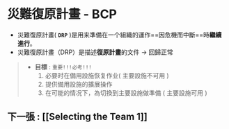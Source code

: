 # 災難復原計畫 - BCP
- 災難復原計畫( **`DRP`** )是用来準備在一个組織的運作==因危機而中斷==時**繼續進行**。
- 災難復原計畫（DRP）是描述**復原計畫**的文件 -> 回歸正常
>- **目標** : `重要!!!必考!!!`
>	1. 必要时在備用設施恢复作业( 主要設施不可用 )
>	2. 提供備用設施的擴展操作
>	3. 在可能的情况下，為切換到主要設施做準備 ( 主要設施可用 )

## 下一張 : [[Selecting the Team 1]]